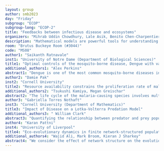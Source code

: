 ```yaml
---
layout: group
author: smb2023
day: "Friday"
subgroup: "ECOP"
subgroup-long: "ECOP-2"
title: "Feedbacks between infectious disease and ecosystems"
organizers: "Mihrab Uddin Chowdhury, Lale Asik, Benito Chen-Charpentier, Christina Cobbold'"
description: "Mathematical models are powerful tools for understanding and informing complex biological phenomena. In recent years, there has been broad interest in applying mathematics to study a variety of biological fields, such as epidemiology and ecology. The relation between these two fields is particularly important since environmental factors such as temperature, humidity, and habitat restriction, as well as harvesting, hunting, and the number of predators, affect the spread of disease. Also, the existence of disease affects some of the species vital to the environment. This mini-symposium will highlight the new developments in these areas and bring together researchers who work on various models for biological systems from the perspectives of modeling, analysis, and computation. It will serve as a platform to present recent progress, exchange research ideas, extend academic networks, and seek future collaboration."
room: "Brutus Buckeye Room (#3044)"
code: "MS08"
author1: "Saikanth Ratnavale"
inst1: "University of Notre Dame (Department of Biological Sciences)"
title1: "Optimal controls of the mosquito-borne disease, Dengue with vaccination and control measures"
additional_authors1: "Alex Perkins"
abstract1: "Dengue is one of the most common mosquito-borne diseases in the world, and a person can get infected by one of the four serotypes of the virus named DENV-1, DENV-2, DENV-3, and DENV-4. After infection with one of these serotypes, an individual will maintain permanent immunity to that serotype, and partial immunity to the other three serotypes. Therefore, there is a risk of getting infected by this virus a maximum of four times, and the symptoms may vary from mild fever to high fever, bleeding, enlarged liver, and severe shock, and sometimes these symptoms may lead to death. It is obvious that the increase in the number of infected individuals makes a negative impact on a country’s economy. Hence, the use of different control measures such as mosquito repellents and the introduction of a vaccine against the virus is important in controlling the spread of the virus. In this study, I am presenting a methodology on how to estimate the optimal rate of vaccinations based on the QDENGA dengue vaccine and the optimal rate of control measures to reduce the number of new and severe dengue cases while minimizing the overall cost. In addition, this vaccine claims high protection against symptomatic disease and waning protection over time for some DENV serotypes. However, the extent to which protection against disease conditional on infection is unknown. I consider different scenarios subject to the possible combinations of vaccine protection and control measures to investigate the most effective parameter values to control the transmission of the virus. Disease forecasts including the number of newly infected individuals in each serotype, the optimal rate of control measure, and vaccinations for a period of ten years are performed with the help of computer software."
author2: "Damie Pak"
inst2: "Cornell University"
title2: "Resource availability constrains the proliferation rate of malaria parasites"
additional_authors2: "Tsukushi Kamiya, Megan Greischar"
abstract2: "The life cycle of the malaria-causing species involves multiple rounds of replication, with a fraction of infected red blood cells (RBCs) being committed to producing specialized stages for onward transmission to vectors. The proliferation rate is limited by the burst size or the average number of daughter cells to emerge from each infected RBC. To increase transmission, parasites would be expected to evolve to the maximal burst size that does not prematurely end the infection by killing its host. The variability in observed burst size, however, suggests that maximizing the burst size is not always the best strategy.Using a within-host model parameterized for the rodent malaria, Plasmodium chabaudi, we investigate how host mortality and resource limitation affect the optimal burst size. We focus on the acute phase which encompasses the first and typically largest wave of parasite abundance with most of the parasite’s transmission success gained disproportionately in this phase. By calculating the cumulative transmission potential at the end of the acute phase, we can then compare the transmissibility of strains with varying burst sizes.We find that greater proliferation leads to the production of more sexual forms, but there are diminishing returns in transmission success. Moreover, the benefits of faster proliferation come at the cost of significantly shortening the period of high infectivity. Therefore, the optimal burst size emerges from the trade-off between the length of the acute phase and the production of the sexual forms. By identifying resource availability as a key mechanism limiting the burst size, we are better able to understand how parasite traits can influence the varying virulence we see in malaria infections."
author3: "Gabriella Torres Nothaft"
inst3: "Cornell University (Department of Mathematics)"
title3: "Impact of Disease on a Lotka-Volterra Predation Model"
additional_authors3: " William Clark"
abstract3: "Quantifying the relationship between predator and prey populations under the influence of disease provides important insight into their roles and behaviors in the ecosystem. This paper uses two models as the base for the analysis: the Lotka-Volterra predation model and the SIR disease model. Developed in the 20th century, the Lotka-Volterra predation model provides a mathematical explanation of this phenomenon and is widely recognized in both the mathematical and biological communities . Epidemiology models such as the standard susceptible-infected-susceptible (SIS) model can be used to understand the dynamics of a disease in a given population or area. There are multiple variations of this predation and infection impacting the prey population, affecting the basic model, all focused on variations on the spread of some infectious agent in the desired population. To fully understand the regulatory mechanisms that the two populations go through, we need to analyze how both predation and infection impact the prey population, which in turn affects the number of predators. In this work, we first go through the dynamics of the original Lotka-Volterra model, then perform stability and further analyses on the combined model."
author4: "Karan Pattni"
inst4: "University of Liverpool"
title4: "Eco-evolutionary dynamics in finite network-structured populations with migration"
additional_authors4: "Wajid Ali, Mark Broom, Kieran J Sharkey"
abstract4: "We consider the effect of network structure on the evolution of a population. Models of this kind typically consider a population of fixed size and distribution. Here we consider eco-evolutionary dynamics where population size and distribution can change through birth, death and migration, all of which are separate processes. This allows complex interaction and migration behaviours that are dependent on competition. For migration, we assume that the response of individuals to competition is governed by tolerance to their group members, such that less tolerant individuals are more likely to move away due to competition. We looked at the success of a mutant in the rare mutation limit for the complete, cycle and star networks. Unlike models with fixed population size and distribution, the distribution of the individuals per site is explicitly modelled by considering the dynamics of the population. This in turn determines the mutant appearance distribution for each network. Where a mutant appears impacts its success as it determines the competition it faces. For low and high migration rates the complete and cycle networks have similar mutant appearance distributions resulting in similar success levels for an invading mutant. A higher migration rate in the star network is detrimental for mutant success because migration results in a crowded central site where a mutant is more likely to appear."
---
```

